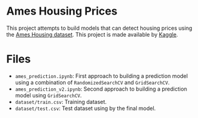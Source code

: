 # Ames Housing Prices #

This project attempts to build models that can detect housing prices using the 
[Ames Housing dataset](http://www.amstat.org/publications/jse/v19n3/decock.pdf). This project is
made available by [Kaggle](https://www.kaggle.com/c/house-prices-advanced-regression-techniques).

# Files #
- `ames_prediction.ipynb`: First approach to building a prediction model using a combination of
`RandomizedSearchCV` and `GridSearchCV`.
- `ames_prediction_v2.ipynb`: Second approach to building a prediction model using `GridSearchCV`.
- `dataset/train.csv`: Training dataset.
-  `dataset/test.csv`: Test dataset using by the final model.